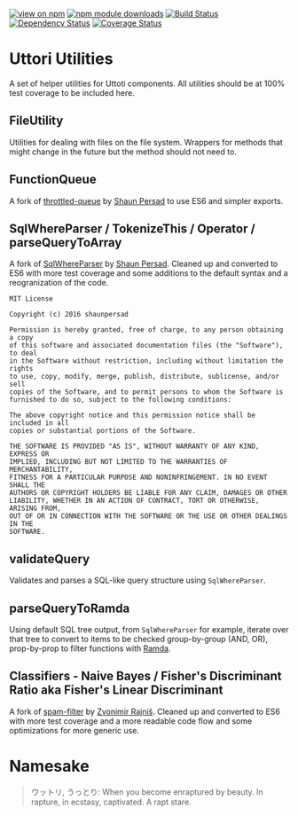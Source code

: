 [![view on npm](http://img.shields.io/npm/v/uttori-utilities.svg)](https://www.npmjs.org/package/uttori-utilities)
[![npm module downloads](http://img.shields.io/npm/dt/uttori-utilities.svg)](https://www.npmjs.org/package/uttori-utilities)
[![Build Status](https://travis-ci.org/uttori/uttori-utilities.svg?branch=master)](https://travis-ci.org/uttori/uttori-utilities)
[![Dependency Status](https://david-dm.org/uttori/uttori-utilities.svg)](https://david-dm.org/uttori/uttori-utilities)
[![Coverage Status](https://coveralls.io/repos/uttori/uttori-utilities/badge.svg?branch=master)](https://coveralls.io/r/uttori/uttori-utilities?branch=master)

# Uttori Utilities

A set of helper utilities for Uttoti components. All utilities should be at 100% test coverage to be included here.

## FileUtility

Utilities for dealing with files on the file system. Wrappers for methods that might change in the future but the method should not need to.

## FunctionQueue

A fork of [throttled-queue](https://github.com/shaunpersad/throttled-queue) by [Shaun Persad](https://github.com/shaunpersad) to use ES6 and simpler exports.

## SqlWhereParser / TokenizeThis / Operator / parseQueryToArray

A fork of [SqlWhereParser](https://github.com/shaunpersad/sql-where-parser) by [Shaun Persad](https://github.com/shaunpersad). Cleaned up and converted to ES6 with more test coverage and some additions to the default syntax and a reogranization of the code.

```
MIT License

Copyright (c) 2016 shaunpersad

Permission is hereby granted, free of charge, to any person obtaining a copy
of this software and associated documentation files (the "Software"), to deal
in the Software without restriction, including without limitation the rights
to use, copy, modify, merge, publish, distribute, sublicense, and/or sell
copies of the Software, and to permit persons to whom the Software is
furnished to do so, subject to the following conditions:

The above copyright notice and this permission notice shall be included in all
copies or substantial portions of the Software.

THE SOFTWARE IS PROVIDED "AS IS", WITHOUT WARRANTY OF ANY KIND, EXPRESS OR
IMPLIED, INCLUDING BUT NOT LIMITED TO THE WARRANTIES OF MERCHANTABILITY,
FITNESS FOR A PARTICULAR PURPOSE AND NONINFRINGEMENT. IN NO EVENT SHALL THE
AUTHORS OR COPYRIGHT HOLDERS BE LIABLE FOR ANY CLAIM, DAMAGES OR OTHER
LIABILITY, WHETHER IN AN ACTION OF CONTRACT, TORT OR OTHERWISE, ARISING FROM,
OUT OF OR IN CONNECTION WITH THE SOFTWARE OR THE USE OR OTHER DEALINGS IN THE
SOFTWARE.
```

## validateQuery

Validates and parses a SQL-like query structure using `SqlWhereParser`.

## parseQueryToRamda

Using default SQL tree output, from `SqlWhereParser` for example, iterate over that tree to convert to items to be checked group-by-group (AND, OR), prop-by-prop to filter functions with [Ramda](https://ramdajs.com/).

## Classifiers - Naive Bayes / Fisher's Discriminant Ratio aka Fisher's Linear Discriminant

A fork of [spam-filter](https://github.com/zrajnis/spam-filter) by [Zvonimir Rajniš](https://github.com/zrajnis). Cleaned up and converted to ES6 with more test coverage and a more readable code flow and some optimizations for more generic use.

# Namesake

> ウットリ, うっとり: When you become enraptured by beauty. In rapture, in ecstasy, captivated. A rapt stare.
